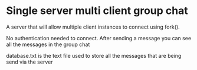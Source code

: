 # Single server multi client group chat

A server that will allow multiple client instances to connect using fork().

No authentication needed to connect. After sending a message you can see all the messages in the group chat

database.txt is the text file used to store all the messages that are being send via the server
